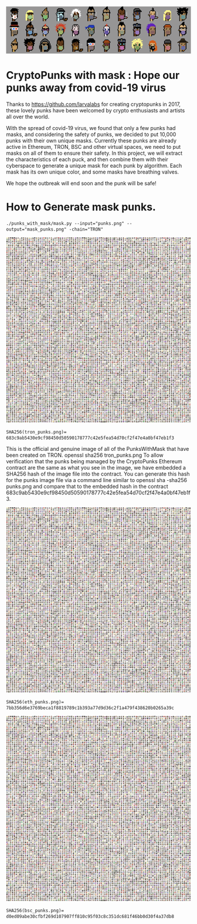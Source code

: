 ![punks_with_mask](/punk-with-mask-variety.png)
# CryptoPunks with mask : Hope our punks away from covid-19 virus
 
Thanks to https://github.com/larvalabs for creating cryptopunks in 2017, these lovely punks have been welcomed by crypto enthusiasts and artists all over the world.

With the spread of covid-19 virus, we found that only a few punks had masks, and considering the safety of punks, we decided to put 10,000 punks with their own unique masks.
Currently these punks are already active in Ethereum, TRON, BSC and other virtual spaces, we need to put masks on all of them to ensure their safety. In this project, we will extract the characteristics of each puck, and then combine them with their cyberspace to generate a unique mask for each punk by algorithm. Each mask has its own unique color, and some masks have breathing valves.

We hope the outbreak will end soon and the punk will be safe!

# How to Generate mask punks.
```
./punks_with_mask/mask.py --input="punks.png" --output="mask_punks.png" -chain="TRON"
```
![punks_with_mask](/tron_punks.png)

```
SHA256(tron_punks.png)= 683c9ab5430e9cf98450d50590178777c42e5fea54d70cf2f47e4a0bf47eb1f3
```
This is the official and genuine image of all of the PunksWithMask that have been created on TRON. openssl sha256 tron_punks.png 
To allow verification that the punks being managed by the CryptoPunks Ethereum contract are the same as what you see in the image, we have embedded a SHA256 hash of the image file into the contract. You can generate this hash for the punks image file via a command line similar to openssl sha -sha256 punks.png and compare that to the embedded hash in the contract 683c9ab5430e9cf98450d50590178777c42e5fea54d70cf2f47e4a0bf47eb1f3.


![punks_with_mask](/eth_punks.png)
```
SHA256(eth_punks.png)= 7bb356d6e3769beca1f8819789c1b393a77d9d36c2f1a479f438620b0265a39c
```
![punks_with_mask](/bsc_punks.png)
```
SHA256(bsc_punks.png)= d0ed09abe30cfbf269d107907ff810c95f03c8c351dc681f46bb0d30f4a37db8
```
